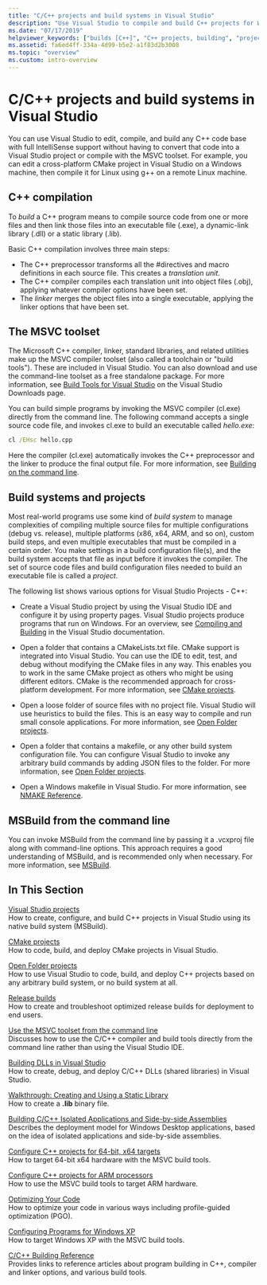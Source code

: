 ```yaml
---
title: "C/C++ projects and build systems in Visual Studio"
description: "Use Visual Studio to compile and build C++ projects for Windows, ARM, or Linux based on any project system."
ms.date: "07/17/2019"
helpviewer_keywords: ["builds [C++]", "C++ projects, building", "projects [C++], building", "builds [C++], options", "C++, build options"]
ms.assetid: fa6ed4ff-334a-4d99-b5e2-a1f83d2b3008
ms.topic: "overview"
ms.custom: intro-overview
---
```

# C/C++ projects and build systems in Visual Studio

You can use Visual Studio to edit, compile, and build any C++ code base with full IntelliSense support without having to convert that code into a Visual Studio project or compile with the MSVC toolset. For example, you can edit a cross-platform CMake project in Visual Studio on a Windows machine, then compile it for Linux using g++ on a remote Linux machine.

## C++ compilation

To *build* a C++ program means to compile source code from one or more files and then link those files into an executable file (.exe), a dynamic-link library (.dll) or a static library (.lib).

Basic C++ compilation involves three main steps:

- The C++ preprocessor transforms all the #directives and macro definitions in each source file. This creates a *translation unit*.
- The C++ compiler compiles each translation unit into object files (.obj), applying whatever compiler options have been set.
- The *linker* merges the object files into a single executable, applying the linker options that have been set.

## The MSVC toolset

The Microsoft C++ compiler, linker, standard libraries, and related utilities make up the MSVC compiler toolset (also called a toolchain or "build tools"). These are included in Visual Studio. You can also download and use the command-line toolset as a free standalone package. For more information, see [Build Tools for Visual Studio](https://visualstudio.microsoft.com/downloads/#build-tools-for-visual-studio-2022) on the Visual Studio Downloads page.

You can build simple programs by invoking the MSVC compiler (cl.exe) directly from the command line. The following command accepts a single source code file, and invokes cl.exe to build an executable called *hello.exe*:

```cmd
cl /EHsc hello.cpp
```

Here the compiler (cl.exe) automatically invokes the C++ preprocessor and the linker to produce the final output file. For more information, see [Building on the command line](building-on-the-command-line.md).

## Build systems and projects

Most real-world programs use some kind of *build system* to manage complexities of compiling multiple source files for multiple configurations (debug vs. release), multiple platforms (x86, x64, ARM, and so on), custom build steps, and even multiple executables that must be compiled in a certain order. You make settings in a build configuration file(s), and the build system accepts that file as input before it invokes the compiler. The set of source code files and build configuration files needed to build an executable file is called a *project*.

The following list shows various options for Visual Studio Projects - C++:

- Create a Visual Studio project by using the Visual Studio IDE and configure it by using property pages. Visual Studio projects produce programs that run on Windows. For an overview, see [Compiling and Building](/visualstudio/ide/compiling-and-building-in-visual-studio) in the Visual Studio documentation.

- Open a folder that contains a CMakeLists.txt file. CMake support is integrated into Visual Studio. You can use the IDE to edit, test, and debug without modifying the CMake files in any way. This enables you to work in the same CMake project as others who might be using different editors. CMake is the recommended approach for cross-platform development. For more information, see [CMake projects](cmake-projects-in-visual-studio.md).

- Open a loose folder of source files with no project file. Visual Studio will use heuristics to build the files. This is an easy way to compile and run small console applications. For more information, see [Open Folder projects](open-folder-projects-cpp.md).

- Open a folder that contains a makefile, or any other build system configuration file. You can configure Visual Studio to invoke any arbitrary build commands by adding JSON files to the folder. For more information, see [Open Folder projects](open-folder-projects-cpp.md).

- Open a Windows makefile in Visual Studio. For more information, see [NMAKE Reference](reference/nmake-reference.md).

## MSBuild from the command line

You can invoke MSBuild from the command line by passing it a .vcxproj file along with command-line options. This approach requires a good understanding of MSBuild, and is recommended only when necessary. For more information, see [MSBuild](msbuild-visual-cpp.md).

## In This Section

[Visual Studio projects](creating-and-managing-visual-cpp-projects.md)\
How to create, configure, and build C++ projects in Visual Studio using its native build system (MSBuild).

[CMake projects](cmake-projects-in-visual-studio.md)\
How to code, build, and deploy CMake projects in Visual Studio.

[Open Folder projects](open-folder-projects-cpp.md)\
How to use Visual Studio to code, build, and deploy C++ projects based on any arbitrary build system, or no build system at all.

[Release builds](release-builds.md)\
How to create and troubleshoot optimized release builds for deployment to end users.

[Use the MSVC toolset from the command line](building-on-the-command-line.md)\
Discusses how to use the C/C++ compiler and build tools directly from the command line rather than using the Visual Studio IDE.

[Building DLLs in Visual Studio](dlls-in-visual-cpp.md)\
How to create, debug, and deploy C/C++ DLLs (shared libraries) in Visual Studio.

[Walkthrough: Creating and Using a Static Library](walkthrough-creating-and-using-a-static-library-cpp.md)\
How to create a **.lib** binary file.

[Building C/C++ Isolated Applications and Side-by-side Assemblies](building-c-cpp-isolated-applications-and-side-by-side-assemblies.md)\
Describes the deployment model for Windows Desktop applications, based on the idea of isolated applications and side-by-side assemblies.

[Configure C++ projects for 64-bit, x64 targets](configuring-programs-for-64-bit-visual-cpp.md)\
How to target 64-bit x64 hardware with the MSVC build tools.

[Configure C++ projects for ARM processors](configuring-programs-for-arm-processors-visual-cpp.md)\
How to use the MSVC build tools to target ARM hardware.

[Optimizing Your Code](optimizing-your-code.md)\
How to optimize your code in various ways including profile-guided optimization (PGO).

[Configuring Programs for Windows XP](configuring-programs-for-windows-xp.md)\
How to target Windows XP with the MSVC build tools.

[C/C++ Building Reference](reference/c-cpp-building-reference.md)\
Provides links to reference articles about program building in C++, compiler and linker options, and various build tools.
